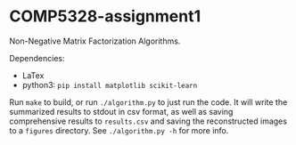 # COMP5328-assignment1
Non-Negative Matrix Factorization Algorithms.

Dependencies:
 - LaTex
 - python3: `pip install matplotlib scikit-learn`

Run `make` to build, or run `./algorithm.py` to just run the code. It will write the summarized results to stdout in csv format, as well as saving comprehensive results to `results.csv` and saving the reconstructed images to a `figures` directory. See `./algorithm.py -h` for more info.
